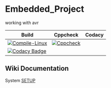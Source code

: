 # Embedded_Project
working with avr

|Build|Cppcheck|Codacy|
|---|---|---|
|[![Compile-Linux](https://github.com/Archisa264793/Embedded_Project/actions/workflows/Compile.yml/badge.svg)](https://github.com/Archisa264793/Embedded_Project/actions/workflows/Compile.yml)|[![Cppcheck](https://github.com/Archisa264793/Embedded_Project/actions/workflows/CodeQuality.yml/badge.svg)](https://github.com/Archisa264793/Embedded_Project/actions/workflows/CodeQuality.yml)|
[![Codacy Badge](https://app.codacy.com/project/badge/Grade/95d1f7c729014485ab812217417e4b9d)](https://www.codacy.com/gh/Archisa264793/Embedded_Project/dashboard?utm_source=github.com&amp;utm_medium=referral&amp;utm_content=IshaPrabhu-260025/Embedded_Project&amp;utm_campaign=Badge_Grade)|

## Wiki Documentation
System [SETUP](https://github.com/Archisa264793/Embedded_Project/wiki)
